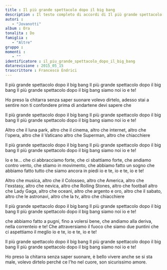 ```yaml
--- 
title : Il più grande spettacolo dopo il big bang
description : Il testo completo di accordi di Il più grande spettacolo dopo il big bang. Inseriscila nel tuo canzoniere!
autori : 
   - "Jovanotti"
album : Ora
tonalita : Do
famiglia : 
   - "Altre"
gruppo : 
momenti : 
   - ""
identificatore : il_piu_grande_spettacolo_dopo_il_big_bang
datarevisione : 2015_05_15
trascrittore : Francesco Endrici
--- 
```




Il più grande spettacolo dopo il big bang
Il più grande spettacolo dopo il big bang
Il più grande spettacolo dopo il big bang
siamo noi io e te!


Ho preso la chitarra senza saper suonare
volevo dirtelo, adesso stai a sentire
non ti confondere prima di andartene
devi sapere che


Il più grande spettacolo dopo il big bang
Il più grande spettacolo dopo il big bang
Il più grande spettacolo dopo il big bang
siamo noi io e te!


Altro che il luna park, altro che il cinema,
altro che internet, altro che l'opera,
altro che il Vaticano altro che Superman,
altro che chiacchiere


Il più grande spettacolo dopo il big bang
Il più grande spettacolo dopo il big bang
Il più grande spettacolo dopo il big bang
siamo noi io e te!


Io e te...
che ci abbracciamo forte, 
che ci sbattiamo forte, 
che andiamo contro vento, 
che stiamo in movimento, 
che abbiamo fatto un sogno 
che abbiamo fatto tutto 
che siamo ancora in piedi 
io e te, io e te, io e te!


Altro che musica, altro che il Colosseo,
altro che America, altro che l'exstasy,
altro che nevica, altro che Rolling Stones,
altro che football
altro che Lady Gaga, altro che oceani,
altro che argento e oro, altro che il sabato,
altro che le astronavi, altro che la tv,
altro che chiacchiere


Il più grande spettacolo dopo il big bang
Il più grande spettacolo dopo il big bang
Il più grande spettacolo dopo il big bang
siamo noi io e te!


che abbiamo fatto a pugni, 
fino a volersi bene, 
che andiamo alla deriva, 
nella correnteio e te!
Che attraversiamo il fuoco 
che siamo due puntini 
che ci aspettiamo il meglio 
io e te, io e te, io e te!


Il più grande spettacolo dopo il big bang
Il più grande spettacolo dopo il big bang
Il più grande spettacolo dopo il big bang
siamo noi io e te! 


Ho preso la chitarra senza saper suonare,
è bello vivere anche se si sta male,
volevo dirtelo perché ce l'ho nel cuore,
son sicurissimo amore.


